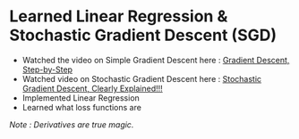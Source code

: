 # Learned Linear Regression & Stochastic Gradient Descent (SGD)
  - Watched the video on Simple Gradient Descent here : [Gradient Descent, Step-by-Step](https://youtu.be/sDv4f4s2SB8)
  - Watched video on Stochastic Gradient Descent here : [Stochastic Gradient Descent, Clearly Explained!!!](https://youtu.be/vMh0zPT0tLI)
  - Implemented Linear Regression
  - Learned what loss functions are

*Note : Derivatives are true magic.*
